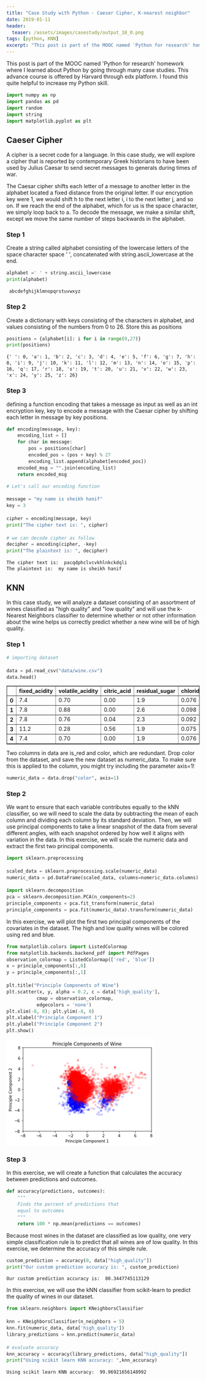```yaml
---
title: "Case Study with Python - Caeser Cipher, K-nearest neighbor"
date: 2019-01-11
header:
  teaser: /assets/images/casestudy/output_18_0.png
tags: [python, KNN]
excerpt: "This post is part of the MOOC named 'Python for research' homework where I learned about Python by going through many case studies. This advance course is offered by Harvard through edx platform. I found this quite helpful to increase my Python skill."
---
```


This post is part of the MOOC named 'Python for research' homework where I learned about Python by going through many case studies. This advance course is offered by Harvard through edx platform. I found this quite helpful to increase my Python skill.

```python
import numpy as np
import pandas as pd
import random
import string
import matplotlib.pyplot as plt
```

## Caeser Cipher
A cipher is a secret code for a language. In this case study, we will explore a cipher that is reported by contemporary Greek historians to have been used by Julius Caesar to send secret messages to generals during times of war.

The Caesar cipher shifts each letter of a message to another letter in the alphabet located a fixed distance from the original letter. If our encryption key were 1, we would shift h to the next letter i, i to the next letter j, and so on. If we reach the end of the alphabet, which for us is the space character, we simply loop back to a. To decode the message, we make a similar shift, except we move the same number of steps backwards in the alphabet.

### Step 1
Create a string called alphabet consisting of the lowercase letters of the space character space ' ', concatenated with string.ascii_lowercase at the end.


```python
alphabet =' ' + string.ascii_lowercase
print(alphabet)
```

     abcdefghijklmnopqrstuvwxyz
    

### Step 2
Create a dictionary with keys consisting of the characters in alphabet, and values consisting of the numbers from 0 to 26.
Store this as positions


```python
positions = {alphabet[i]: i for i in range(0,27)}
print(positions)
```

    {' ': 0, 'a': 1, 'b': 2, 'c': 3, 'd': 4, 'e': 5, 'f': 6, 'g': 7, 'h': 8, 'i': 9, 'j': 10, 'k': 11, 'l': 12, 'm': 13, 'n': 14, 'o': 15, 'p': 16, 'q': 17, 'r': 18, 's': 19, 't': 20, 'u': 21, 'v': 22, 'w': 23, 'x': 24, 'y': 25, 'z': 26}
    

### Step 3
defining a function encoding that takes a message as input as well as an int encryption key, key to encode a message with the Caesar cipher by shifting each letter in message by key positions.


```python
def encoding(message, key):
    encoding_list = []
    for char in message:
        pos = positions[char]
        encoded_pos = (pos + key) % 27
        encoding_list.append(alphabet[encoded_pos])
    encoded_msg = "".join(encoding_list)
    return encoded_msg

```


```python
# Let's call our encoding function

message = "my name is sheikh hanif"
key = 3

cipher = encoding(message, key)
print("The cipher text is: ", cipher)

# we can decode cipher as follow
decipher = encoding(cipher, -key)
print("The plaintext is: ", decipher)
```

    The cipher text is:  pacqdphclvcvkhlnkckdqli
    The plaintext is:  my name is sheikh hanif
    

## KNN 
In this case study, we will analyze a dataset consisting of an assortment of wines classified as "high quality" and "low quality" and will use the k-Nearest Neighbors classifier to determine whether or not other information about the wine helps us correctly predict whether a new wine will be of high quality.

### Step 1


```python
# importing dataset

data = pd.read_csv("data/wine.csv")
data.head()
```




<div>
<style scoped>
    .dataframe tbody tr th:only-of-type {
        vertical-align: middle;
    }

    .dataframe tbody tr th {
        vertical-align: top;
    }

    .dataframe thead th {
        text-align: right;
    }
</style>
<table border="1" class="dataframe">
  <thead>
    <tr style="text-align: right;">
      <th></th>
      <th>fixed_acidity</th>
      <th>volatile_acidity</th>
      <th>citric_acid</th>
      <th>residual_sugar</th>
      <th>chlorides</th>
      <th>free_sulfur_dioxide</th>
      <th>total_sulfur_dioxide</th>
      <th>density</th>
      <th>pH</th>
      <th>sulphates</th>
      <th>alcohol</th>
      <th>quality</th>
      <th>color</th>
      <th>is_red</th>
      <th>high_quality</th>
    </tr>
  </thead>
  <tbody>
    <tr>
      <th>0</th>
      <td>7.4</td>
      <td>0.70</td>
      <td>0.00</td>
      <td>1.9</td>
      <td>0.076</td>
      <td>11.0</td>
      <td>34.0</td>
      <td>0.9978</td>
      <td>3.51</td>
      <td>0.56</td>
      <td>9.4</td>
      <td>5</td>
      <td>red</td>
      <td>1.0</td>
      <td>0.0</td>
    </tr>
    <tr>
      <th>1</th>
      <td>7.8</td>
      <td>0.88</td>
      <td>0.00</td>
      <td>2.6</td>
      <td>0.098</td>
      <td>25.0</td>
      <td>67.0</td>
      <td>0.9968</td>
      <td>3.20</td>
      <td>0.68</td>
      <td>9.8</td>
      <td>5</td>
      <td>red</td>
      <td>1.0</td>
      <td>0.0</td>
    </tr>
    <tr>
      <th>2</th>
      <td>7.8</td>
      <td>0.76</td>
      <td>0.04</td>
      <td>2.3</td>
      <td>0.092</td>
      <td>15.0</td>
      <td>54.0</td>
      <td>0.9970</td>
      <td>3.26</td>
      <td>0.65</td>
      <td>9.8</td>
      <td>5</td>
      <td>red</td>
      <td>1.0</td>
      <td>0.0</td>
    </tr>
    <tr>
      <th>3</th>
      <td>11.2</td>
      <td>0.28</td>
      <td>0.56</td>
      <td>1.9</td>
      <td>0.075</td>
      <td>17.0</td>
      <td>60.0</td>
      <td>0.9980</td>
      <td>3.16</td>
      <td>0.58</td>
      <td>9.8</td>
      <td>6</td>
      <td>red</td>
      <td>1.0</td>
      <td>0.0</td>
    </tr>
    <tr>
      <th>4</th>
      <td>7.4</td>
      <td>0.70</td>
      <td>0.00</td>
      <td>1.9</td>
      <td>0.076</td>
      <td>11.0</td>
      <td>34.0</td>
      <td>0.9978</td>
      <td>3.51</td>
      <td>0.56</td>
      <td>9.4</td>
      <td>5</td>
      <td>red</td>
      <td>1.0</td>
      <td>0.0</td>
    </tr>
  </tbody>
</table>
</div>



Two columns in data are is_red and color, which are redundant. Drop color from the dataset, and save the new dataset as numeric_data. To make sure this is applied to the column, you might try including the parameter axis=1!


```python
numeric_data = data.drop("color", axis=1)
```

### Step 2

We want to ensure that each variable contributes equally to the kNN classifier, so we will need to scale the data by subtracting the mean of each column and dividing each column by its standard deviation. Then, we will use principal components to take a linear snapshot of the data from several different angles, with each snapshot ordered by how well it aligns with variation in the data. In this exercise, we will scale the numeric data and extract the first two principal components.


```python
import sklearn.preprocessing

scaled_data = sklearn.preprocessing.scale(numeric_data)
numeric_data = pd.DataFrame(scaled_data, columns=numeric_data.columns)

import sklearn.decomposition
pca = sklearn.decomposition.PCA(n_components=2)
principle_components = pca.fit_transform(numeric_data)
principle_components = pca.fit(numeric_data).transform(numeric_data)
```

In this exercise, we will plot the first two principal components of the covariates in the dataset. The high and low quality wines will be colored using red and blue.


```python
from matplotlib.colors import ListedColormap
from matplotlib.backends.backend_pdf import PdfPages
observation_colormap = ListedColormap(['red', 'blue'])
x = principle_components[:,0]
y = principle_components[:,1]

plt.title("Principle Components of Wine")
plt.scatter(x, y, alpha = 0.2, c = data['high_quality'],
           cmap = observation_colormap,
           edgecolors = 'none')
plt.xlim(-8, 8); plt.ylim(-8, 8)
plt.xlabel("Principle Component 1")
plt.ylabel("Principle Component 2")
plt.show()
```


![png](/assets/images/casestudy/output_18_0.png)


### Step 3

In this exercise, we will create a function that calculates the accuracy between predictions and outcomes.


```python
def accuracy(predictions, outcomes):
    """
    Finds the percent of predictions that
    equal to outcomes
    """
    return 100 * np.mean(predictions == outcomes)
```

Because most wines in the dataset are classified as low quality, one very simple classification rule is to predict that all wines are of low quality. In this exercise, we determine the accuracy of this simple rule.


```python
custom_prediction = accuracy(0, data["high_quality"])
print("Our custom prediction accuracy is: ", custom_prediction)
```

    Our custom prediction accuracy is:  80.3447745113129
    

In this exercise, we will use the kNN classifier from scikit-learn to predict the quality of wines in our dataset.


```python
from sklearn.neighbors import KNeighborsClassifier

knn = KNeighborsClassifier(n_neighbors = 5)
knn.fit(numeric_data, data['high_quality'])
library_predictions = knn.predict(numeric_data)

# evaluate accuracy
knn_accuracy = accuracy(library_predictions, data["high_quality"])
print("Using scikit learn KNN accuracy: ",knn_accuracy)
```

    Using scikit learn KNN accuracy:  99.96921656148992
    
